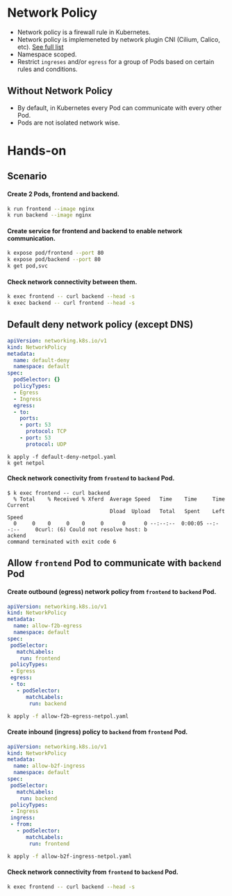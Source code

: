 # Network Policy

- Network policy is a firewall rule in Kubernetes.
- Network policy is implemeneted by network plugin CNI (Cilium, Calico, etc). [See full list](https://landscape.cncf.io/?view-mode=card&classify=category&sort-by=name&sort-direction=asc#runtime--cloud-native-network)
- Namespace scoped.
- Restrict `ingreses` and/or `egress` for a group of Pods based on certain rules and conditions.

## Without Network Policy
- By default, in Kubernetes every Pod can communicate with every other Pod.
- Pods are not isolated network wise.

# Hands-on

## Scenario

#### Create 2 Pods, frontend and backend.

```sh
k run frontend --image nginx
k run backend --image nginx
```

#### Create service for frontend and backend to enable network communication.

```sh
k expose pod/frontend --port 80
k expose pod/backend --port 80
k get pod,svc
```

#### Check network connectivity between them.

```sh
k exec frontend -- curl backend --head -s
k exec backend -- curl frontend --head -s
```


## Default deny network policy (except DNS)
 
```yaml
apiVersion: networking.k8s.io/v1
kind: NetworkPolicy
metadata:
  name: default-deny
  namespace: default
spec:
  podSelector: {}
  policyTypes:
  - Egress
  - Ingress
  egress:
  - to:
    ports:
    - port: 53
      protocol: TCP
    - port: 53
      protocol: UDP
```

```
k apply -f default-deny-netpol.yaml
k get netpol
```


#### Check network conectivity from `frontend` to `backend` Pod.

```
$ k exec frontend -- curl backend
  % Total    % Received % Xferd  Average Speed   Time    Time     Time  Current
                                 Dload  Upload   Total   Spent    Left  Speed
  0     0    0     0    0     0      0      0 --:--:--  0:00:05 --:--:--     0curl: (6) Could not resolve host: b
ackend
command terminated with exit code 6

```

## Allow `frontend` Pod to communicate with `backend` Pod

#### Create outbound (egress) network policy from `frontend` to `backend` Pod.

```yaml
apiVersion: networking.k8s.io/v1
kind: NetworkPolicy
metadata:
  name: allow-f2b-egress
  namespace: default
spec:
 podSelector:
   matchLabels:
    run: frontend
 policyTypes:
 - Egress
 egress:
 - to:
   - podSelector:
      matchLabels:
       run: backend
```

```sh
k apply -f allow-f2b-egress-netpol.yaml
```

#### Create inbound (ingress) policy to `backend` from `frontend` Pod.

```yaml
apiVersion: networking.k8s.io/v1
kind: NetworkPolicy
metadata:
  name: allow-b2f-ingress
  namespace: default
spec:
 podSelector:
   matchLabels:
    run: backend
 policyTypes:
 - Ingress
 ingress:
 - from:
   - podSelector:
      matchLabels:
       run: frontend
```

```sh
k apply -f allow-b2f-ingress-netpol.yaml
```

#### Check network connectivity from `frontend` to `backend` Pod.

```sh
k exec frontend -- curl backend --head -s
```


 

